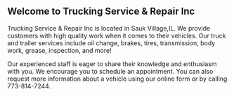 ## Welcome to Trucking Service & Repair Inc
Trucking Service & Repair Inc is located in Sauk Village,IL. We provide customers with high quality work when it comes to their vehicles. Our truck and trailer services include oil change, brakes, tires, transmission, body work, grease, inspection, and more! 

Our experienced staff is eager to share their knowledge and enthusiasm with you. We encourage you to schedule an appointment. You can also request more information about a vehicle using our online form or by calling 773-814-7244.

<!---
You can use the [editor on GitHub](https://github.com/TruckingService/TruckingService.github.io/edit/master/index.md) to maintain and preview the content for your website in Markdown files.

Whenever you commit to this repository, GitHub Pages will run [Jekyll](https://jekyllrb.com/) to rebuild the pages in your site, from the content in your Markdown files.

### Markdown

Markdown is a lightweight and easy-to-use syntax for styling your writing. It includes conventions for

```markdown
Syntax highlighted code block

# Header 1
## Header 2
### Header 3

- Bulleted
- List

1. Numbered
2. List

**Bold** and _Italic_ and `Code` text

[Link](url) and ![Image](src)
```

For more details see [GitHub Flavored Markdown](https://guides.github.com/features/mastering-markdown/).

### Jekyll Themes

Your Pages site will use the layout and styles from the Jekyll theme you have selected in your [repository settings](https://github.com/TruckingService/TruckingService.github.io/settings). The name of this theme is saved in the Jekyll `_config.yml` configuration file.

### Support or Contact

Having trouble with Pages? Check out our [documentation](https://help.github.com/categories/github-pages-basics/) or [contact support](https://github.com/contact) and we’ll help you sort it out. -->
